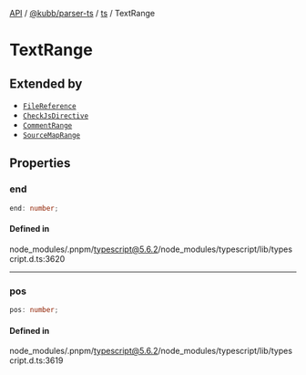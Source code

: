 [API](../../../../../packages.md) / [@kubb/parser-ts](../../../index.md) / [ts](../index.md) / TextRange

# TextRange

## Extended by

- [`FileReference`](FileReference.md)
- [`CheckJsDirective`](CheckJsDirective.md)
- [`CommentRange`](CommentRange.md)
- [`SourceMapRange`](SourceMapRange.md)

## Properties

### end

```ts
end: number;
```

#### Defined in

node\_modules/.pnpm/typescript@5.6.2/node\_modules/typescript/lib/typescript.d.ts:3620

***

### pos

```ts
pos: number;
```

#### Defined in

node\_modules/.pnpm/typescript@5.6.2/node\_modules/typescript/lib/typescript.d.ts:3619
